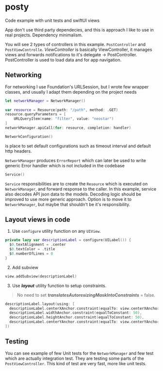 # posty
Code example with unit tests and swiftUI views

App don't use third party dependecies, and this is approach I like to use in real projects. Dependency minimalism.

You will see 2 types of controllers in this example. `PostController` and `PostViewControlle`. *ViewController* is basically ViewController, it manages views
and forwards notifications to it's delegate -> PostController. PostController is used to load data and for app navigation.

## Networking

For networking I use Foundation's URLSession, but I wrote few wrapper classes, and usually I adapt them depending on the project needs

```swift
let networkManager = NetworkManager()
 
var resource = Resource(path: "/path", method: .GET)
resource.queryParameters = [
    URLQueryItem(name: "filter", value: "neostar")
]
networkManager.apiCall(for: resource, completion: handler)
```

```swift
NetworkConfiguration()
```
is place to set default configurations such as timeout interval and default http headers.

`NetworkManager` produces `ErrorReport` which can later be used to write generic Error handler which is not included in the codebase

```swift
Service()
```
`Service` responsibilities are to create the `Resource` which is executed on `NetworkManager`, and forward response to the caller.
In this example, service also decodes API json data to the models. Decoding logic should be improved to use more generic approach.
Option is to move it to `NetworkManager`, but maybe that shouldn't be it's responsibility.


## Layout views in code

1. Use `configure` utility function on any `UIView`.

```swift
private lazy var descriptionLabel = configure(UILabel()) {
  $0.textAlignment = .center
  $0.textColor = .title
  $0.numberOfLines = 0
}
```

2. Add subview

```swift
view.addSubview(descriptionLabel)
```

3. Use ***layout*** utility function to setup constraints.
>
>    No need to set ***translatesAutoresizingMaskIntoConstraints*** = false.

```swift
descriptionLabel.layout(using: [
  descriptionLabel.centerXAnchor.constraint(equalTo: view.centerXAnchor),
  descriptionLabel.widthAnchor.constraint(equalToConstant: 50),
  descriptionLabel.heightAnchor.constraint(equalToConstant: 50),
  descriptionLabel.centerYAnchor.constraint(equalTo: view.centerYAnchor)
])
```


## Testing

You can see example of few Unit tests for the `NetworkManager` and few test which are actually integration test. They are testing some parts of the `PostViewController`. This kind of test are very fast, more like unit tests.
